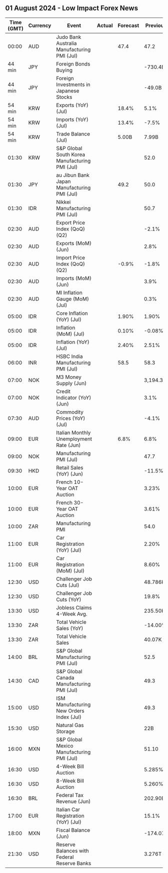 ## 01 August 2024 - Low Impact Forex News

| Time (GMT) | Currency | Event | Actual | Forecast | Previous |
|------|----------|-------|--------|----------|----------|
| 00:00 | AUD | Judo Bank Australia Manufacturing PMI (Jul) |  | 47.4 | 47.2 |
| 44 min | JPY | Foreign Bonds Buying |  |  | -730.4B |
| 44 min | JPY | Foreign Investments in Japanese Stocks |  |  | -49.0B |
| 54 min | KRW | Exports (YoY) (Jul) |  | 18.4% | 5.1% |
| 54 min | KRW | Imports (YoY) (Jul) |  | 13.4% | -7.5% |
| 54 min | KRW | Trade Balance (Jul) |  | 5.00B | 7.99B |
| 01:30 | KRW | S&P Global South Korea Manufacturing PMI (Jul) |  |  | 52.0 |
| 01:30 | JPY | au Jibun Bank Japan Manufacturing PMI (Jul) |  | 49.2 | 50.0 |
| 01:30 | IDR | Nikkei Manufacturing PMI (Jul) |  |  | 50.7 |
| 02:30 | AUD | Export Price Index (QoQ) (Q2) |  |  | -2.1% |
| 02:30 | AUD | Exports (MoM) (Jun) |  |  | 2.8% |
| 02:30 | AUD | Import Price Index (QoQ) (Q2) |  | -0.9% | -1.8% |
| 02:30 | AUD | Imports (MoM) (Jun) |  |  | 3.9% |
| 02:30 | AUD | MI Inflation Gauge (MoM) (Jul) |  |  | 0.3% |
| 05:00 | IDR | Core Inflation (YoY) (Jul) |  | 1.90% | 1.90% |
| 05:00 | IDR | Inflation (MoM) (Jul) |  | 0.10% | -0.08% |
| 05:00 | IDR | Inflation (YoY) (Jul) |  | 2.40% | 2.51% |
| 06:00 | INR | HSBC India Manufacturing PMI (Jul) |  | 58.5 | 58.3 |
| 07:00 | NOK | M3 Money Supply (Jun) |  |  | 3,194.3B |
| 07:00 | NOK | Credit Indicator (YoY) (Jun) |  |  | 3.1% |
| 07:30 | AUD | Commodity Prices (YoY) (Jul) |  |  | -4.1% |
| 09:00 | EUR | Italian Monthly Unemployment Rate (Jun) |  | 6.8% | 6.8% |
| 09:00 | NOK | Manufacturing PMI (Jul) |  |  | 47.7 |
| 09:30 | HKD | Retail Sales (YoY) (Jun) |  |  | -11.5% |
| 10:00 | EUR | French 10-Year OAT Auction |  |  | 3.23% |
| 10:00 | EUR | French 30-Year OAT Auction |  |  | 3.61% |
| 10:00 | ZAR | Manufacturing PMI |  |  | 54.0 |
| 11:00 | EUR | Car Registration (YoY) (Jul) |  |  | 2.20% |
| 11:00 | EUR | Car Registration (MoM) (Jul) |  |  | 8.60% |
| 12:30 | USD | Challenger Job Cuts (Jul) |  |  | 48.786K |
| 12:30 | USD | Challenger Job Cuts (YoY) |  |  | 19.8% |
| 13:30 | USD | Jobless Claims 4-Week Avg. |  |  | 235.50K |
| 13:30 | ZAR | Total Vehicle Sales (YoY) |  |  | -14.00% |
| 13:30 | ZAR | Total Vehicle Sales |  |  | 40.07K |
| 14:00 | BRL | S&P Global Manufacturing PMI (Jul) |  |  | 52.5 |
| 14:30 | CAD | S&P Global Canada Manufacturing PMI (Jul) |  |  | 49.3 |
| 15:00 | USD | ISM Manufacturing New Orders Index (Jul) |  |  | 49.3 |
| 15:30 | USD | Natural Gas Storage |  |  | 22B |
| 16:00 | MXN | S&P Global Mexico Manufacturing PMI (Jul) |  |  | 51.10 |
| 16:30 | USD | 4-Week Bill Auction |  |  | 5.285% |
| 16:30 | USD | 8-Week Bill Auction |  |  | 5.260% |
| 16:30 | BRL | Federal Tax Revenue (Jun) |  |  | 202.90B |
| 17:00 | EUR | Italian Car Registration (YoY) (Jul) |  |  | 15.1% |
| 18:00 | MXN | Fiscal Balance (Jun) |  |  | -174.07B |
| 21:30 | USD | Reserve Balances with Federal Reserve Banks |  |  | 3.276T |
